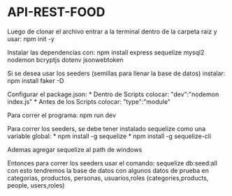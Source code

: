 # API-REST-FOOD
Luego de clonar el archivo entrar a la terminal dentro de la carpeta raiz y usar: npm init -y

Instalar las dependencias con:
npm install express sequelize mysql2 nodemon bcryptjs dotenv jsonwebtoken

Si se desea usar los seeders (semillas para llenar la base de datos) instalar: npm install faker -D

Configurar el package.json:
    * Dentro de Scripts colocar: "dev":"nodemon index.js"
    * Antes de los Scripts colocar: "type":"module"

Para correr el programa: npm run dev

Para correr los seeders, se debe tener instalado sequelize como una variable global: 
    * npm install -g sequelize
    * npm install -g sequelize-cli

Ademas agregar sequelize al path de windows

Entonces para correr los seeders usar el comando:
    sequelize db:seed:all
con esto tendremos la base de datos con algunos datos de prueba en categorias, productos, personas, usuarios,roles (categories,products, people, users,roles)
